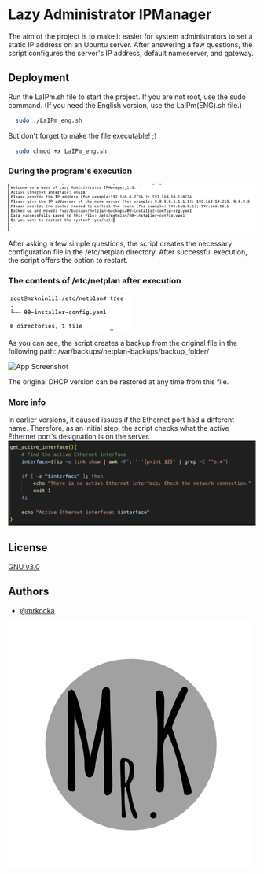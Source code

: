 # Lazy Administrator IPManager

The aim of the project is to make it easier for system administrators to set a static IP address on an Ubuntu server. After answering a few questions, the script configures the server's IP address, default nameserver, and gateway.

## Deployment

Run the LaIPm.sh file to start the project. If you are not root, use the sudo command.
(If you need the English version, use the LaIPm(ENG).sh file.)

```bash
  sudo ./LaIPm_eng.sh
```

But don't forget to make the file executable! ;)

```bash
  sudo chmod +x LaIPm_eng.sh
```

### During the program's execution

![App Screenshot](https://raw.githubusercontent.com/mrkocka/Lazy-Administrator-IPManager/main/img/runscreen.png)

After asking a few simple questions, the script creates the necessary configuration file in the /etc/netplan directory.
After successful execution, the script offers the option to restart.

### The contents of /etc/netplan after execution

![App Screenshot](https://raw.githubusercontent.com/mrkocka/Lazy-Administrator-IPManager/main/img/filescreen.png)

As you can see, the script creates a backup from the original file in the following path: /var/backups/netplan-backups/backup_folder/


![App Screenshot](https://raw.githubusercontent.com/mrkocka/Lazy-Administrator-IPManager/blob/main/img/backup_tree.png)


The original DHCP version can be restored at any time from this file.

### More info

In earlier versions, it caused issues if the Ethernet port had a different name. Therefore, as an initial step, the script checks what the active Ethernet port's designation is on the server.
![App Screenshot](https://raw.githubusercontent.com/mrkocka/Lazy-Administrator-IPManager/main/img/activeInterface.png)

## License

[GNU v3.0](https://raw.githubusercontent.com/mrkocka/Lazy-Administrator-IPManager/main/LICENSE)

## Authors

- [@mrkocka](https://github.com/mrkocka)

![Logo](https://raw.githubusercontent.com/mrkocka/Lazy-Administrator-IPManager/main/img/Mr.K_noBG.png)
